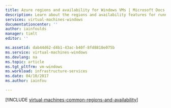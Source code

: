 ```yaml
---
title: Azure regions and availability for Windows VMs | Microsoft Docs
description: Learn about the regions and availability features for running Windows virtual machines in Azure
services: virtual-machines-windows
documentationcenter: ''
author: iainfoulds
manager: timlt
editor: ''

ms.assetid: dab44d62-d4b1-43ac-b40f-8fd8818e075b
ms.service: virtual-machines-windows
ms.devlang: na
ms.topic: article
ms.tgt_pltfrm: vm-windows
ms.workload: infrastructure-services
ms.date: 04/10/2017
ms.author: iainfou

---
```

[!INCLUDE [virtual-machines-common-regions-and-availability](../../../includes/virtual-machines-common-regions-and-availability.md)]

